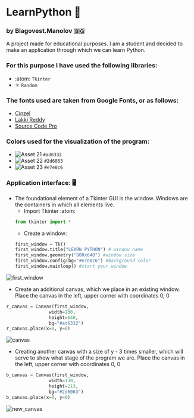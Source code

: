 # LearnPython 🚀
### by Blagovest.Manolov 🇧🇬
A project made for educational purposes. I am a student and decided to make an application through which we can learn Python.

### For this purpose I have used the following libraries:
- :atom: `Tkinter`
- ⚛️ `Random`
### The fonts used are taken from Google Fonts, or as follows:
- [Cinzel](https://fonts.google.com/specimen/Cinzel?query=Cinzel)
- [Lakki Reddy](https://fonts.google.com/specimen/Lakki+Reddy?query=Lakki)
- [Source Code Pro](https://fonts.google.com/specimen/Source+Code+Pro?query=Source+Code+Pro)
### Colors used for the visualization of the program:
-  ![Asset 21](https://user-images.githubusercontent.com/101090286/171855617-2642e54e-0f9b-41bb-98ad-5902c5393b08.png) `#ad6332`
- ![Asset 22](https://user-images.githubusercontent.com/101090286/171855772-8e3f0483-ae9a-48f3-b92b-997f1ccf783c.png) `#2d6063`
- ![Asset 23](https://user-images.githubusercontent.com/101090286/171855923-7d4fbbd7-84f2-4e45-9a98-e052fad576bd.png) `#e7e0c6`


### Application interface: 🖥️
- The foundational element of a Tkinter GUI is the window. Windows are the containers in which all elements live.
  - Import Tkinter :atom:
  ```python
  from tkinter import *
  ```
  - Create a window:
  ```python
  first_window = Tk()
  first_window.title("LEARN PYTHON") # window name
  first_window.geometry("800x640") #window size
  first_window.config(bg="#e7e0c6") #background color 
  first_window.mainloop() #start your window
  ```
![first_window](https://user-images.githubusercontent.com/101090286/171996373-d0cd4881-5c66-4c0d-9b63-134c442b9bd1.png)
   - Create an additional canvas, which we place in an existing window. Place the canvas in the left, upper corner with coordinates 0, 0
  ```python
  r_canvas = Canvas(first_window,
                  width=130,
                  height=640,
                  bg="#ad6332")
  r_canvas.place(x=0, y=0)
  ```
![canvas](https://user-images.githubusercontent.com/101090286/171997741-57a9b725-d14a-4a99-97c4-1146fc37a7c8.png)
   - Creating another canvas with a size of y - 3 times smaller, which will serve to show what stage of the program we are. Place the canvas in the left, 
     upper corner with coordinates 0, 0
  ```python
  b_canvas = Canvas(first_window,
                  width=130,
                  height=213,
                  bg="#2d6063")
  b_canvas.place(x=0, y=0)
  ```
![new_canvas](https://user-images.githubusercontent.com/101090286/171997912-91c7f849-f142-4f12-b72d-87dd68bfc109.png)
